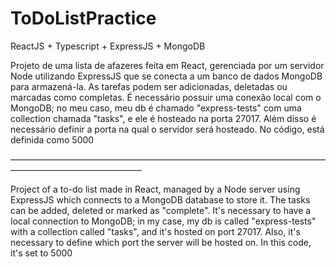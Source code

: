 # ToDoListPractice
ReactJS + Typescript + ExpressJS + MongoDB

Projeto de uma lista de afazeres feita em React, gerenciada por um servidor Node utilizando ExpressJS que se conecta a um banco de dados MongoDB para armazená-la.
As tarefas podem ser adicionadas, deletadas ou marcadas como completas.
É necessário possuir uma conexão local com o MongoDB; no meu caso, meu db é chamado "express-tests" com uma collection chamada "tasks", e ele é hosteado na porta 27017.
Além disso é necessário definir a porta na qual o servidor será hosteado. No código, está definida como 5000

―――――――――――――――――――――――――――――――――――――――――――――――――――

Project of a to-do list made in React, managed by a Node server using ExpressJS which connects to a MongoDB database to store it.
The tasks can be added, deleted or marked as "complete".
It's necessary to have a local connection to MongoDB; in my case, my db is called "express-tests" with a collection called "tasks", and it's hosted on port 27017.
Also, it's necessary to define which port the server will be hosted on. In this code, it's set to 5000
